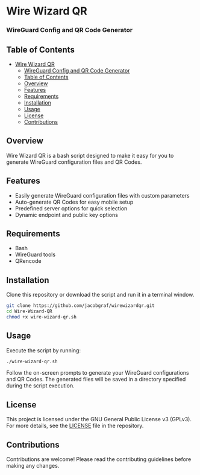# Wire Wizard QR
### WireGuard Config and QR Code Generator

## Table of Contents
- [Wire Wizard QR](#wire-wizard-qr)
    - [WireGuard Config and QR Code Generator](#wireguard-config-and-qr-code-generator)
  - [Table of Contents](#table-of-contents)
  - [Overview](#overview)
  - [Features](#features)
  - [Requirements](#requirements)
  - [Installation](#installation)
  - [Usage](#usage)
  - [License](#license)
  - [Contributions](#contributions)

## Overview

Wire Wizard QR is a bash script designed to make it easy for you to generate WireGuard configuration files and QR Codes.

## Features

- Easily generate WireGuard configuration files with custom parameters
- Auto-generate QR Codes for easy mobile setup
- Predefined server options for quick selection
- Dynamic endpoint and public key options

## Requirements

- Bash
- WireGuard tools
- QRencode

## Installation

Clone this repository or download the script and run it in a terminal window.

```bash
git clone https://github.com/jacobgraf/wirewizardqr.git
cd Wire-Wizard-QR
chmod +x wire-wizard-qr.sh
```

## Usage

Execute the script by running:

```bash
./wire-wizard-qr.sh
```

Follow the on-screen prompts to generate your WireGuard configurations and QR Codes. The generated files will be saved in a directory specified during the script execution.

## License

This project is licensed under the GNU General Public License v3 (GPLv3). For more details, see the [LICENSE](LICENSE) file in the repository.

## Contributions

Contributions are welcome! Please read the contributing guidelines before making any changes.
